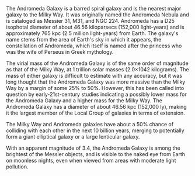 The Andromeda Galaxy is a barred spiral galaxy and is the nearest major galaxy to the Milky Way. It was originally named the Andromeda Nebula and is cataloged as Messier 31, M31, and NGC 224. Andromeda has a D25 isophotal diameter of about 46.56 kiloparsecs (152,000 light-years) and is approximately 765 kpc (2.5 million light-years) from Earth. The galaxy's name stems from the area of Earth's sky in which it appears, the constellation of Andromeda, which itself is named after the princess who was the wife of Perseus in Greek mythology.

The virial mass of the Andromeda Galaxy is of the same order of magnitude as that of the Milky Way, at 1 trillion solar masses (2.0×1042 kilograms). The mass of either galaxy is difficult to estimate with any accuracy, but it was long thought that the Andromeda Galaxy was more massive than the Milky Way by a margin of some 25% to 50%. However, this has been called into question by early-21st-century studies indicating a possibly lower mass for the Andromeda Galaxy and a higher mass for the Milky Way. The Andromeda Galaxy has a diameter of about 46.56 kpc (152,000 ly), making it the largest member of the Local Group of galaxies in terms of extension.

The Milky Way and Andromeda galaxies have about a 50% chance of colliding with each other in the next 10 billion years, merging to potentially form a giant elliptical galaxy or a large lenticular galaxy.

With an apparent magnitude of 3.4, the Andromeda Galaxy is among the brightest of the Messier objects, and is visible to the naked eye from Earth on moonless nights, even when viewed from areas with moderate light pollution.